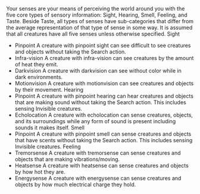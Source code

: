 Your senses are your means of perceiving the world around you with the five core types of sensory information: Sight, Hearing, Smell, Feeling, and Taste. Beside Taste, all types of senses have sub-categories that differ from the average representation of that type of sense in some way. It is assumed that all creatures have all five senses unless otherwise specified.
Sight
- Pinpoint
	A creature with pinpoint sight can see difficult to see creatures and objects without taking the Search action.
- Infra-vision
	A creature with infra-vision can see creatures by the amount of heat they emit.
- Darkvision
	A creature with darkvision can see without color while in dark environments.
- Motionvision
	A creature with motionvision can see creatures and objects by their movement.
Hearing
- Pinpoint
	A creature with pinpoint hearing can hear creatures and objects that are making sound without taking the Search action. This includes sensing Invisible creatures.
- Echolocation
	A creature with echolocation can sense creatures, objects, and its surroundings while any form of sound is present including sounds it makes itself.
Smell
- Pinpoint
	A creature with pinpoint smell can sense creatures and objects that have scents without taking the Search action. This includes sensing Invisible creatures.
Feeling
- Tremorsense
	A creature with tremorsense can sense creatures and objects that are making vibrations/moving.
- Heatsense
	A creature with heatsense can sense creatures and objects by how hot they are.
- Energysense
	A creature with energysense can sense creatures and objects by how much electrical charge they hold.




